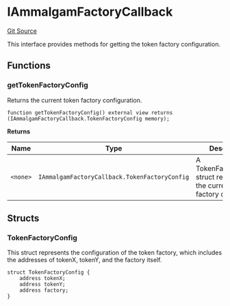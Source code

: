 # IAmmalgamFactoryCallback
[Git Source](https://github.com/Ammalgam-Protocol/core-v1/blob/c2398bc2cc7b9fe383b005349741b4aa61a1c292/contracts/interfaces/factories/IAmmalgamFactoryCallback.sol)

This interface provides methods for getting the token factory configuration.


## Functions
### getTokenFactoryConfig

Returns the current token factory configuration.


```solidity
function getTokenFactoryConfig() external view returns (IAmmalgamFactoryCallback.TokenFactoryConfig memory);
```
**Returns**

|Name|Type|Description|
|----|----|-----------|
|`<none>`|`IAmmalgamFactoryCallback.TokenFactoryConfig`|A TokenFactoryConfig struct representing the current token factory config.|


## Structs
### TokenFactoryConfig
This struct represents the configuration of the token factory, which includes
the addresses of tokenX, tokenY, and the factory itself.


```solidity
struct TokenFactoryConfig {
    address tokenX;
    address tokenY;
    address factory;
}
```

